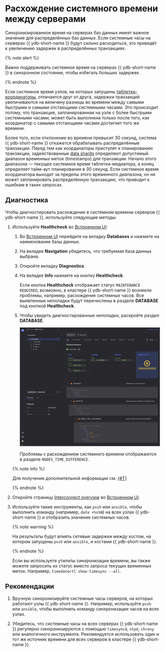 # Расхождение системного времени между серверами

Синхронизированное время на серверах баз данных имеет важное значение для распределённых баз данных. Если системные часы на серверах {{ ydb-short-name }} будут сильно расходиться, это приведёт к увеличению задержек в распределённых транзакциях.

{% note alert %}

Важно поддерживать системное время на серверах {{ ydb-short-name }} в синхронном состоянии, чтобы избегать больших задержек.

{% endnote %}

Если системное время узлов, на которых запущены [таблетки-координаторы](../../../../concepts/glossary.md#coordinator), отличается друг от друга, задержки транзакций увеличиваются на величину разницы во времени между самыми быстрыми и самыми отстающими системными часами. Это происходит потому, что транзакция, запланированная на узле с более быстрыми системными часами, может быть выполнена только после того, как координатор с самыми отстающими часами достигнет того же времени.

Более того, если отклонение во времени превысит 30 секунд, система {{ ydb-short-name }} откажется обрабатывать распределённые транзакции. Перед тем как координаторы приступят к планированию транзакции, задействованные [data shards](../../../../concepts/glossary.md#data-shard) определяют допустимый диапазон временных меток (timestamps) для транзакции. Начало этого диапазона — текущее системное время таблетки-медиатора, а конец определяет тайм-аут планирования в 30 секунд. Если системное время координатора выходит за пределы этого временного диапазона, он не может запланировать распределённую транзакцию, что приводит к ошибкам в таких запросах.

## Диагностика

Чтобы диагностировать расхождение в системном времени серверов {{ ydb-short-name }}, используйте следующие методы:

1. Используйте **Healthcheck** во [Встроенном UI](../../../../reference/embedded-ui/index.md):

    1. Во [Встроенном UI](../../../../reference/embedded-ui/index.md) перейдите на вкладку **Databases** и нажмите на наименование базы данных.

    1. На вкладке **Navigation** убедитесь, что требуемая база данных выбрана.

    1. Откройте вкладку **Diagnostics**.

    1. На вкладке **Info** нажмите на кнопку **Healthcheck**.

        Если кнопка **Healthcheck** отображает статус `MAINTENANCE REQUIRED`, возможно, в кластере {{ ydb-short-name }} возникли проблемы, например, расхождение системных часов. Все выявленные неполадки будут перечислены в разделе **DATABASE** под кнопкой **Healthcheck**.

    1. Чтобы увидеть диагностированные неполадки, раскройте раздел **DATABASE**.

        ![](_assets/healthcheck-clock-drift.png)

        Проблемы с расхождением системного времени отображаются в разделе `NODES_TIME_DIFFERENCE`.

    {% note info %}

    Для получения дополнительной информации см. [{#T}](../../../../reference/ydb-sdk/health-check-api.md)

    {% endnote %}


1. Откройте страницу [Interconnect overview](../../../../reference/embedded-ui/interconnect-overview.md) во [Встроенном UI](../../../../reference/embedded-ui/index.md).

1. Используйте такие инструменты, как `pssh` или `ansible`, чтобы выполнить команду (например, `date +%s%N`) на всех узлах {{ ydb-short-name }} и отобразить значение системных часов.

    {% note warning %}

    На результаты будут влиять сетевые задержки между хостом, на котором запущены `pssh` или `ansible`, и хостами {{ ydb-short-name }}.

    {% endnote %}

    Если вы используете утилиты синхронизации времени, вы также можете запросить их статус вместо запроса текущих временных меток. Например, `timedatectl show-timesync --all`.

## Рекомендации

1. Вручную синхронизируйте системные часы серверов, на которых работают узлы {{ ydb-short-name }}. Например, используйте `pssh` или `ansible`, чтобы выполнить команду синхронизации часов на всех узлах.

2. Убедитесь, что системные часы на всех серверах {{ ydb-short-name }} регулярно синхронизируются с помощью `timesyncd`, `ntpd`, `chrony` или аналогичного инструмента. Рекомендуется использовать один и тот же источник времени для всех серверов в кластере {{ ydb-short-name }}.
